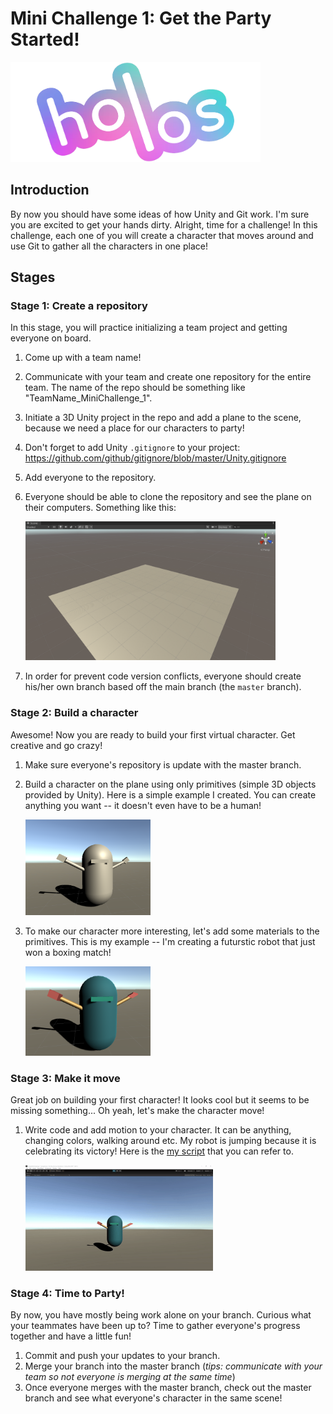# Mini Challenge 1: Get the Party Started!
<img src="Docs/Holos%20Logo.png" alt="Holos Logo" width="400"/>
<br/> 

## Introduction
By now you should have some ideas of how Unity and Git work. I'm sure you are excited to get your hands dirty. Alright, time for a challenge! In this challenge, each one of you will create a character that moves around and use Git to gather all the characters in one place!  

## Stages 
### Stage 1: Create a repository
In this stage, you will practice initializing a team project and getting everyone on board. 
1. Come up with a team name! 
2. Communicate with your team and create one repository for the entire team. The name of the repo should be something like "TeamName_MiniChallenge_1".
3. Initiate a 3D Unity project in the repo and add a plane to the scene, because we need a place for our characters to party!
4. Don't forget to add Unity `.gitignore` to your project: https://github.com/github/gitignore/blob/master/Unity.gitignore
5. Add everyone to the repository.
6. Everyone should be able to clone the repository and see the plane on their computers. Something like this:

    <img src="Docs/create_plane.PNG" alt="Create a plane" width="400"/>
7. In order for prevent code version conflicts, everyone should create his/her own branch based off the main branch (the `master` branch).

### Stage 2: Build a character
Awesome! Now you are ready to build your first virtual character. Get creative and go crazy! 

1.  Make sure everyone's repository is update with the master branch.
2.  Build a character on the plane using only primitives (simple 3D objects provided by Unity). Here is a simple example I created. You can create anything you want -- it doesn't even have to be a human! 
   
    <img src="Docs/uncolored_primitive_character.PNG" alt="A basic character" width="200"/>
3.  To make our character more interesting, let's add some materials to the primitives. This is my example -- I'm creating a futurstic robot that just won a boxing match! 
   
    <img src="Docs/colored_primitive_character.PNG" alt="A basic character" width="200"/>

### Stage 3: Make it move
Great job on building your first character! It looks cool but it seems to be missing something... Oh yeah, let's make the character move! 

1. Write code and add motion to your character. It can be anything, changing colors, walking around etc. My robot is jumping because it is celebrating its victory! Here is the [my script](./Scripts/Jump.cs) that you can refer to.

    <img src="Docs/jumping_character.gif" alt="A basic character" width="300"/>

### Stage 4: Time to Party!  
By now, you have mostly being work alone on your branch. Curious what your teammates have been up to? Time to gather everyone's progress together and have a little fun! 

1. Commit and push your updates to your branch.
2. Merge your branch into the master branch (*tips: communicate with your team so not everyone is merging at the same time*)
3. Once everyone merges with the master branch, check out the master branch and see what everyone's character in the same scene!